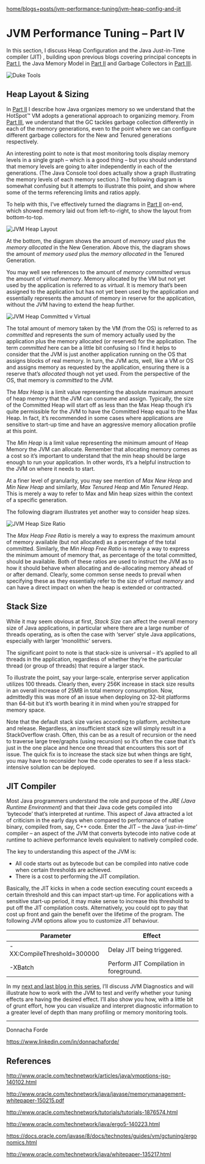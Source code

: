 [home/](https://donnachaforde.github.io)[blogs+posts/](https://donnachaforde.github.io/blogs+posts/)[jvm-performance-tuning/](https://donnachaforde.github.io/blogs+posts/jvm-performance-tuning/)[jvm-heap-config-and-jit](./java-performance-tuning-part-iv-heap-configuration-and-jit.md)

# JVM Performance Tuning – Part IV
In this section, I discuss Heap Configuration and the Java Just-in-Time compiler (JIT) , building upon previous blogs covering principal concepts in [Part I](./java-performance-tuning-part-i-jvm-concepts.md), the Java Memory Model in [Part II](./java-performance-tuning-part-ii-the-java-memory-model.md) and Garbage Collectors in [Part III](./java-performance-tuning-part-iii-garbage-collectors.md). 

![Duke Tools](./rcs/duke-working-with-tools.png) 


## Heap Layout & Sizing
In [Part II](./java-performance-tuning-part-ii-the-java-memory-model.md) I describe how Java organizes memory so we understand that the HotSpot™ VM adopts a generational approach to organizing memory. From [Part III](./java-performance-tuning-part-iii-garbage-collectors.md), we understand that the GC tackles garbage collection differently in each of the memory generations, even to the point where we can configure different garbage collectors for the New and Tenured generations respectively. 

An interesting point to note is that most monitoring tools display memory levels in a single graph – which is a good thing – but you should understand that memory levels are going to alter independently in each of the generations. (The Java Console tool does actually show a graph illustrating the memory levels of each memory section.) The following diagram is somewhat confusing but it attempts to illustrate this point, and show where some of the terms referencing limits and ratios apply. 

To help with this, I’ve effectively turned the diagrams in [Part II](./java-performance-tuning-part-iii-garbage-collectors.md) on-end, which showed memory laid out from left-to-right, to show the layout from bottom-to-top. 

![JVM Heap Layout](./rcs/jvm-heap-layout.png)
 
At the bottom, the diagram shows the amount of _memory used_ plus the _memory allocated_ in the New Generation. Above this, the diagram shows the amount of _memory used_ plus the _memory allocated_ in the Tenured Generation. 

You may well see references to the amount of _memory committed_ versus the amount of _virtual memory_. Memory allocated by the VM but not yet used by the application is referred to as _virtual_. It is memory that’s been assigned to the application but has not yet been used by the application and essentially represents the amount of memory in reserve for the application, without the JVM having to extend the heap further. 

![JVM Heap Committed v Virtual](./rcs/jvm-heap-committed-v-virtual.png)
 
The total amount of memory taken by the VM (from the OS) is referred to as _committed_ and represents the sum of memory actually used by the application plus the memory allocated (or reserved) for the application.  The term _committed_ here can be a little bit confusing so I find it helps to consider that the JVM is just another application running on the OS that assigns blocks of real memory. In turn, the JVM acts, well, like a VM or OS and assigns memory as requested by the application, ensuring there is a reserve that’s _allocated_ though not yet used. From the perspective of the OS, that memory is _committed_ to the JVM. 

The _Max Heap_ is a limit value representing the absolute maximum amount of heap memory that the JVM can consume and assign. Typically, the size of the Committed Heap will start off as less than the Max Heap though it’s quite permissible for the JVM to have the Committed Heap equal to the Max Heap. In fact, it’s recommended in some cases where applications are sensitive to start-up time and have an aggressive memory allocation profile at this point.

The _Min Heap_ is a limit value representing the minimum amount of Heap Memory the JVM can allocate. Remember that allocating memory comes as a cost so it’s important to understand that the min heap should be large enough to run your application. In other words, it’s a helpful instruction to the JVM on where it needs to start. 

At a finer level of granularity, you may see mention of _Max New Heap_ and _Min New Heap_ and similarly, _Max Tenured Heap_ and _Min Tenured Heap_. This is merely a way to refer to Max and Min heap sizes within the context of a specific generation.

The following diagram illustrates yet another way to consider heap sizes. 

![JVM Heap Size Ratio](./rcs/jvm-heap-size-ratio.png)
 
The _Max Heap Free Ratio_ is merely a way to express the maximum amount of memory available (but not allocated) as a percentage of the total committed. Similarly, the _Min Heap Free Ratio_ is merely a way to express the minimum amount of memory that, as percentage of the total committed, should be available. Both of these ratios are used to instruct the JVM as to how it should behave when allocating and de-allocating memory ahead of or after demand. Clearly, some common sense needs to prevail when specifying these as they essentially refer to the size of _virtual memory_ and can have a direct impact on when the heap is extended or contracted. 

## Stack Size
While it may seem obvious at first, _Stack Size_ can affect the overall memory size of Java applications, in particular where there are a large number of threads operating, as is often the case with ‘server’ style Java applications, especially with larger ‘monolithic’ servers. 

The significant point to note is that stack-size is universal – it’s applied to all threads in the application, regardless of whether they’re the particular thread (or group of threads) that require a larger stack. 

To illustrate the point, say your large-scale, enterprise server application utilizes 100 threads. Clearly then, every 256K increase in stack size results in an overall increase of 25MB in total memory consumption. Now, admittedly this was more of an issue when deploying on 32-bit platforms than 64-bit but it’s worth bearing it in mind when you’re strapped for memory space. 

Note that the default stack size varies according to platform, architecture and release. Regardless, an insufficient stack size will simply result in a StackOverflow crash. Often, this can be as a result of recursion or the need to traverse large tree/graphs (using recursion) so it’s often the case that it’s just in the one place and hence one thread that encounters this sort of issue. The quick fix is to increase the stack size but when things are tight, you may have to reconsider how the code operates to see if a less stack-intensive solution can be deployed. 

## JIT Compiler
Most Java programmers understand the role and purpose of the _JRE (Java Runtime Environment)_ and that their Java code gets compiled into ‘bytecode’ that’s interpreted at runtime. This aspect of Java attracted a lot of criticism in the early days when compared to performance of native binary, compiled from, say, C++ code. Enter the JIT – the Java _‘just-in-time’_ compiler – an aspect of the JVM that converts bytecode into native code at runtime to achieve performance levels equivalent to natively compiled code. 

The key to understanding this aspect of the JVM is:
* All code starts out as bytecode but can be compiled into native code when certain thresholds are achieved.
* There is a cost to performing the JIT compilation. 

Basically, the JIT kicks in when a code section executing count exceeds a certain threshold and this can impact start-up time. For applications with a sensitive start-up period, it may make sense to increase this threshold to put off the JIT compilation costs. Alternatively, you could opt to pay that cost up front and gain the benefit over the lifetime of the program. The following JVM options allow you to customize JIT behaviour. 

| Parameter | Effect |
| --------- | ------ | 
| -XX:CompileThreshold=300000 |	Delay JIT being triggered. |
| -XBatch	                  | Perform JIT Compilation in foreground. | 



In my [next and last blog in this series](./java-performance-tuning-part-v-jvm-diagnostics.md), I’ll discuss JVM Diagnostics and will illustrate how to work with the JVM to test and verify whether your tuning effects are having the desired effect. I’ll also show you how, with a little bit of grunt effort, how you can visualize and interpret diagnostic information to a greater level of depth than many profiling or memory monitoring tools. 

---

Donnacha Forde

https://www.linkedin.com/in/donnachaforde/



## References
http://www.oracle.com/technetwork/articles/java/vmoptions-jsp-140102.html

http://www.oracle.com/technetwork/java/javase/memorymanagement-whitepaper-150215.pdf

http://www.oracle.com/technetwork/tutorials/tutorials-1876574.html

http://www.oracle.com/technetwork/java/ergo5-140223.html

https://docs.oracle.com/javase/8/docs/technotes/guides/vm/gctuning/ergonomics.html

http://www.oracle.com/technetwork/java/whitepaper-135217.html





